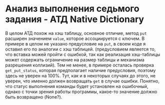 # Анализ выполнения седьмого задания -  АТД Native Dictionary

В целом АТД похож на хэш таблицу, основное отличие, метод `put` расширен значением `value`, которое ассоциируется с ключем.
В примере в целом не указано предусловие на `put`, в своем коде я оставил его по аналогии с хэш таблицей.
(предусловием является то, что вставка можей пройти с ошибкой, так как реализация хэш-таблицы может содержать ограничение на размер таблицы и механизма разрешения коллизий).
Тем не менее, в примере осталась проверка `get_put_status`, которая предполагает наличие предусловия, поэтому здесь не уверен на 100%.
Тут, как и в некоторых случаях до этого, не уверен, что именно должен возвращать `get` в случае ошибки. Понятно, что статус выполнения команды будет установлен на ошибочный, однако с точки зрения работы программы, какое-то значение должно быть возвращено (None?).

